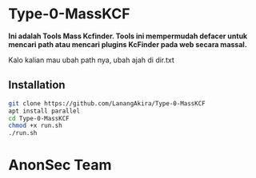 # Type-0-MassKCF
**Ini adalah Tools Mass Kcfinder. Tools ini mempermudah defacer untuk mencari path atau mencari plugins KcFinder pada web secara massal.**

Kalo kalian mau ubah path nya, ubah ajah di dir.txt

## Installation
```sh
git clone https://github.com/LanangAkira/Type-0-MassKCF
apt install parallel
cd Type-0-MassKCF
chmod +x run.sh
./run.sh
```

# AnonSec Team
